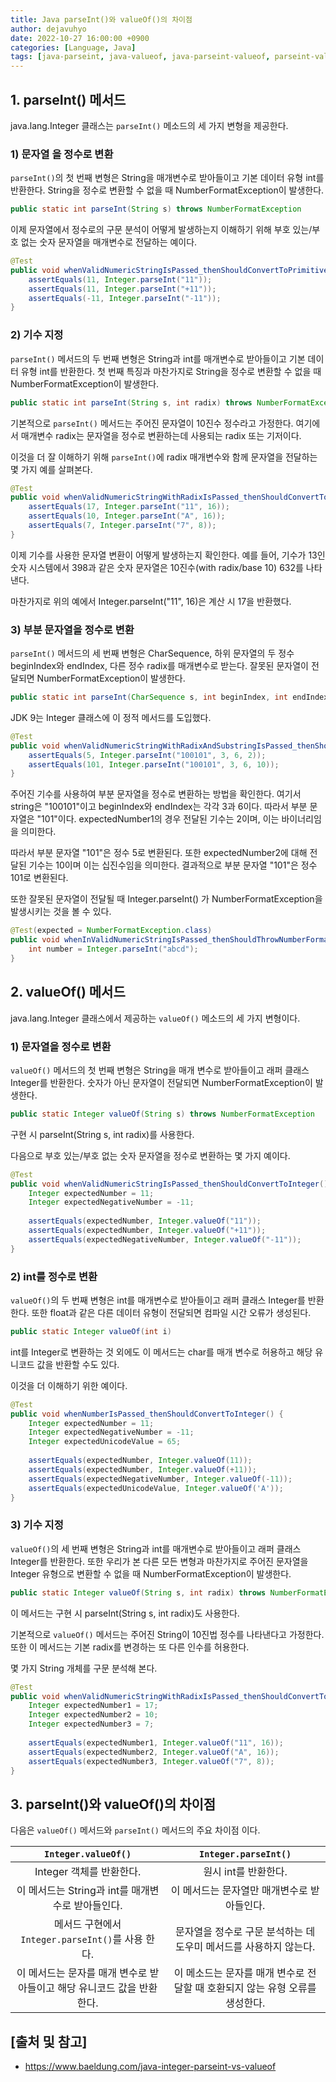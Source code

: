 ```yaml
---
title: Java parseInt()와 valueOf()의 차이점
author: dejavuhyo
date: 2022-10-27 16:00:00 +0900
categories: [Language, Java]
tags: [java-parseint, java-valueof, java-parseint-valueof, parseint-valueof-차이점, 자바-parseint, 자바-valueof]
---
```


## 1. parseInt() 메서드
java.lang.Integer 클래스는 `parseInt()` 메소드의 세 가지 변형을 제공한다.

### 1) 문자열 을 정수로 변환
`parseInt()`의 첫 번째 변형은 String을 매개변수로 받아들이고 기본 데이터 유형 int를 반환한다. String을 정수로 변환할 수 없을 때 NumberFormatException이 발생한다.

```java
public static int parseInt(String s) throws NumberFormatException
```

이제 문자열에서 정수로의 구문 분석이 어떻게 발생하는지 이해하기 위해 부호 있는/부호 없는 숫자 문자열을 매개변수로 전달하는 예이다.

```java
@Test
public void whenValidNumericStringIsPassed_thenShouldConvertToPrimitiveInt() {
    assertEquals(11, Integer.parseInt("11")); 
    assertEquals(11, Integer.parseInt("+11")); 
    assertEquals(-11, Integer.parseInt("-11"));
}
```

### 2) 기수 지정
`parseInt()` 메서드의 두 번째 변형은 String과 int를 매개변수로 받아들이고 기본 데이터 유형 int를 반환한다. 첫 번째 특징과 마찬가지로 String을 정수로 변환할 수 없을 때 NumberFormatException이 발생한다.

```java
public static int parseInt(String s, int radix) throws NumberFormatException
```

기본적으로 `parseInt()` 메서드는 주어진 문자열이 10진수 정수라고 가정한다. 여기에서 매개변수 radix는 문자열을 정수로 변환하는데 사용되는 radix 또는 기저이다.

이것을 더 잘 이해하기 위해 `parseInt()`에 radix 매개변수와 함께 문자열을 전달하는 몇 가지 예를 살펴본다.

```java
@Test
public void whenValidNumericStringWithRadixIsPassed_thenShouldConvertToPrimitiveInt() {
    assertEquals(17, Integer.parseInt("11", 16));
    assertEquals(10, Integer.parseInt("A", 16)); 
    assertEquals(7, Integer.parseInt("7", 8));
}
```

이제 기수를 사용한 문자열 변환이 어떻게 발생하는지 확인한다. 예를 들어, 기수가 13인 숫자 시스템에서 398과 같은 숫자 문자열은 10진수(with radix/base 10) 632를 나타낸다.

마찬가지로 위의 예에서 Integer.parseInt("11", 16)은 계산 시 17을 반환했다.

### 3) 부분 문자열을 정수로 변환
`parseInt()` 메서드의 세 번째 변형은 CharSequence, 하위 문자열의 두 정수 beginIndex와 endIndex, 다른 정수 radix를 매개변수로 받는다. 잘못된 문자열이 전달되면 NumberFormatException이 발생한다.

```java
public static int parseInt(CharSequence s, int beginIndex, int endIndex, int radix) throws NumberFormatException
```

JDK 9는 Integer 클래스에 이 정적 메서드를 도입했다.

```java
@Test
public void whenValidNumericStringWithRadixAndSubstringIsPassed_thenShouldConvertToPrimitiveInt() {
    assertEquals(5, Integer.parseInt("100101", 3, 6, 2));
    assertEquals(101, Integer.parseInt("100101", 3, 6, 10));
}
```

주어진 기수를 사용하여 부분 문자열을 정수로 변환하는 방법을 확인한다. 여기서 string은 "100101"이고 beginIndex와 endIndex는 각각 3과 6이다. 따라서 부분 문자열은 "101"이다. expectedNumber1의 경우 전달된 기수는 2이며, 이는 바이너리임을 의미한다.

따라서 부분 문자열 "101"은 정수 5로 변환된다. 또한 expectedNumber2에 대해 전달된 기수는 10이며 이는 십진수임을 의미한다. 결과적으로 부분 문자열 "101"은 정수 101로 변환된다.

또한 잘못된 문자열이 전달될 때 Integer.parseInt() 가 NumberFormatException을 발생시키는 것을 볼 수 있다.

```java
@Test(expected = NumberFormatException.class)
public void whenInValidNumericStringIsPassed_thenShouldThrowNumberFormatException(){
    int number = Integer.parseInt("abcd");
}
```

## 2. valueOf() 메서드
java.lang.Integer 클래스에서 제공하는 `valueOf()` 메소드의 세 가지 변형이다.

### 1) 문자열을 정수로 변환
`valueOf()` 메서드의 첫 번째 변형은 String을 매개 변수로 받아들이고 래퍼 클래스 Integer를 반환한다. 숫자가 아닌 문자열이 전달되면 NumberFormatException이 발생한다.

```java
public static Integer valueOf(String s) throws NumberFormatException
```

구현 시 parseInt(String s, int radix)를 사용한다.

다음으로 부호 있는/부호 없는 숫자 문자열을 정수로 변환하는 몇 가지 예이다.

```java
@Test
public void whenValidNumericStringIsPassed_thenShouldConvertToInteger() {
    Integer expectedNumber = 11;
    Integer expectedNegativeNumber = -11;
        
    assertEquals(expectedNumber, Integer.valueOf("11"));
    assertEquals(expectedNumber, Integer.valueOf("+11"));
    assertEquals(expectedNegativeNumber, Integer.valueOf("-11"));
}
```

### 2) int를 정수로 변환
`valueOf()`의 두 번째 변형은 int를 매개변수로 받아들이고 래퍼 클래스 Integer를 반환한다. 또한 float과 같은 다른 데이터 유형이 전달되면 컴파일 시간 오류가 생성된다.

```java
public static Integer valueOf(int i)
```

int를 Integer로 변환하는 것 외에도 이 메서드는 char를 매개 변수로 허용하고 해당 유니코드 값을 반환할 수도 있다.

이것을 더 이해하기 위한 예이다.

```java
@Test
public void whenNumberIsPassed_thenShouldConvertToInteger() {
    Integer expectedNumber = 11;
    Integer expectedNegativeNumber = -11;
    Integer expectedUnicodeValue = 65;
        
    assertEquals(expectedNumber, Integer.valueOf(11));
    assertEquals(expectedNumber, Integer.valueOf(+11));
    assertEquals(expectedNegativeNumber, Integer.valueOf(-11));
    assertEquals(expectedUnicodeValue, Integer.valueOf('A'));
}
```

### 3) 기수 지정
`valueOf()`의 세 번째 변형은 String과 int를 매개변수로 받아들이고 래퍼 클래스 Integer를 반환한다. 또한 우리가 본 다른 모든 변형과 마찬가지로 주어진 문자열을 Integer 유형으로 변환할 수 없을 때 NumberFormatException이 발생한다.

```java
public static Integer valueOf(String s, int radix) throws NumberFormatException
```

이 메서드는 구현 시 parseInt(String s, int radix)도 사용한다.

기본적으로 `valueOf()` 메서드는 주어진 String이 10진법 정수를 나타낸다고 가정한다. 또한 이 메서드는 기본 radix를 변경하는 또 다른 인수를 허용한다.

몇 가지 String 개체를 구문 분석해 본다.

```java
@Test
public void whenValidNumericStringWithRadixIsPassed_thenShouldConvertToInetger() {
    Integer expectedNumber1 = 17;
    Integer expectedNumber2 = 10;
    Integer expectedNumber3 = 7;
        
    assertEquals(expectedNumber1, Integer.valueOf("11", 16));
    assertEquals(expectedNumber2, Integer.valueOf("A", 16));
    assertEquals(expectedNumber3, Integer.valueOf("7", 8));
}
```

## 3. parseInt()와 valueOf()의 차이점
다음은 `valueOf()` 메서드와 `parseInt()` 메서드의 주요 차이점 이다.

| `Integer.valueOf()` | `Integer.parseInt()` |
|:-----:|:-----:|
| Integer 객체를 반환한다. | 원시 int를 반환한다. |
| 이 메서드는 String과 int를 매개변수로 받아들인다. | 이 메서드는 문자열만 매개변수로 받아들인다. |
| 메서드 구현에서 `Integer.parseInt()`를 사용 한다. | 문자열을 정수로 구문 분석하는 데 도우미 메서드를 사용하지 않는다. |
| 이 메서드는 문자를 매개 변수로 받아들이고 해당 유니코드 값을 반환한다. | 이 메소드는 문자를 매개 변수로 전달할 때 호환되지 않는 유형 오류를 생성한다. |

## [출처 및 참고]
* <https://www.baeldung.com/java-integer-parseint-vs-valueof>
